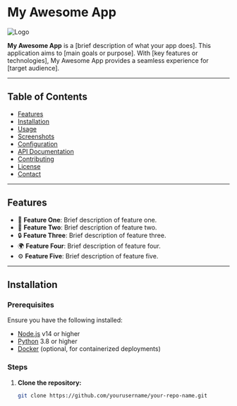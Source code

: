# My Awesome App

![Logo](https://via.placeholder.com/150) <!-- Replace with your logo URL -->

**My Awesome App** is a [brief description of what your app does]. This application aims to [main goals or purpose]. With [key features or technologies], My Awesome App provides a seamless experience for [target audience].

---

## Table of Contents

- [Features](#features)
- [Installation](#installation)
- [Usage](#usage)
- [Screenshots](#screenshots)
- [Configuration](#configuration)
- [API Documentation](#api-documentation)
- [Contributing](#contributing)
- [License](#license)
- [Contact](#contact)

---

## Features

- 🚀 **Feature One**: Brief description of feature one.
- 🎨 **Feature Two**: Brief description of feature two.
- 🔒 **Feature Three**: Brief description of feature three.
- 🌍 **Feature Four**: Brief description of feature four.
- ⚙️ **Feature Five**: Brief description of feature five.

---

## Installation

### Prerequisites

Ensure you have the following installed:

- [Node.js](https://nodejs.org/) v14 or higher
- [Python](https://www.python.org/) 3.8 or higher
- [Docker](https://www.docker.com/) (optional, for containerized deployments)

### Steps

1. **Clone the repository:**

   ```bash
   git clone https://github.com/yourusername/your-repo-name.git

